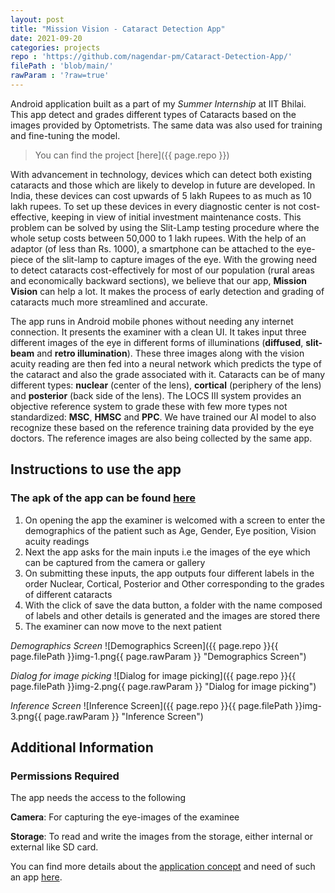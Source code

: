 ```yaml
---
layout: post
title: "Mission Vision - Cataract Detection App"
date: 2021-09-20
categories: projects
repo : 'https://github.com/nagendar-pm/Cataract-Detection-App/'
filePath : 'blob/main/'
rawParam : '?raw=true'
---
```


Android application built as a part of my _Summer Internship_ at IIT Bhilai. This app detect and grades different types of Cataracts based on the images provided by Optometrists. The same data was also used for training and fine-tuning the model.

<!--more-->

> You can find the project [here]({{ page.repo }})

With advancement in technology, devices which can detect both existing cataracts and those which are likely to develop in future are developed. 
In India, these devices can cost upwards of 5 lakh Rupees to as much as 10 lakh rupees. 
To set up these devices in every diagnostic center is not cost-effective, keeping in view of initial investment maintenance costs. 
This problem can be solved by using the Slit-Lamp testing procedure where the whole setup costs between 50,000 to 1 lakh rupees. 
With the help of an adaptor (of less than Rs. 1000), a smartphone can be attached to the eye-piece of the slit-lamp to capture images of the eye. 
With the growing need to detect cataracts cost-effectively for most of our population (rural areas and economically backward sections), we believe that our app, **Mission Vision** can help a lot. 
It makes the process of early detection and grading of cataracts much more streamlined and accurate.

The app runs in Android mobile phones without needing any internet connection. It presents the examiner with a clean UI. It takes input three different images of the eye in different forms of illuminations (**diffused**, **slit-beam** and **retro illumination**). These three images along with the vision acuity reading are then fed into a neural network which predicts the type of the cataract and also the grade associated with it. Cataracts can be of many different types: **nuclear** (center of the lens), **cortical** (periphery of the lens) and **posterior** (back side of the lens). The LOCS III system provides an objective reference system to grade these with few more types not standardized: **MSC**, **HMSC** and **PPC**. We have trained our AI model to also recognize these based on the reference training data provided by the eye doctors. The reference images are also being collected by the same app.

## Instructions to use the app

### The apk of the app can be found [here](https://drive.google.com/file/d/1eQGgBUCcB15kUgNfLG8fHAbv6IEEGbtj/view?usp=sharing)
1. On opening the app the examiner is welcomed with a screen to enter the demographics of the patient such as Age, Gender, Eye position, Vision acuity readings
2. Next the app asks for the main inputs i.e the images of the eye which can be captured from the camera or gallery
3. On submitting these inputs, the app outputs four different labels in the order Nuclear, Cortical, Posterior and Other corresponding to the grades of different cataracts
4. With the click of save the data button, a folder with the name composed of labels and other details is generated and the images are stored there
5. The examiner can now move to the next patient

*Demographics Screen*
![Demographics Screen]({{ page.repo }}{{ page.filePath }}img-1.png{{ page.rawParam }} "Demographics Screen") 

*Dialog for image picking*
![Dialog for image picking]({{ page.repo }}{{ page.filePath }}img-2.png{{ page.rawParam }} "Dialog for image picking") 

*Inference Screen*
![Inference Screen]({{ page.repo }}{{ page.filePath }}img-3.png{{ page.rawParam }} "Inference Screen")


## Additional Information

### Permissions Required
The app needs the access to the following

**Camera**: For capturing the eye-images of the examinee

**Storage**: To read and write the images from the storage, either internal or external like SD card.

You can find more details about the [application concept](https://docs.google.com/document/d/1kRbsgFSeXnilSGo2mpy9eqYc-9lUmi6XoHe7FusfGDE/edit?usp=sharing) and need of such an app [here](https://docs.google.com/document/d/1ji1M3Lf9x_caIgEjh_BRXn4D8OkeU1IIIL9fiGIubZo/edit?usp=sharing).
